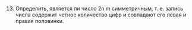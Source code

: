 13. Определить, является ли число  2n  m  симметричным, т. е. запись  числа содержит четное количество цифр и совпадают его левая и правая  половинки.